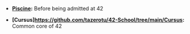 - **[Piscine](https://github.com/tazerotu/42-School/tree/main/Piscine/):** Before being admitted at 42
 
- **[Cursus]https://github.com/tazerotu/42-School/tree/main/Cursus:** Common core of 42
